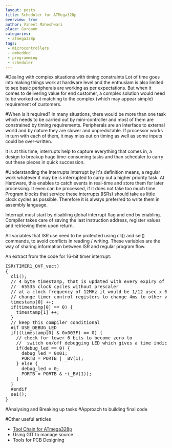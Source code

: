 ```yaml
---
layout: posts
title: Scheduler for ATMega328p
overview: true
author: Vineet Maheshwari
place: Gurgaon
categories: 
 - atmega328p
tags: 
 - microcontrollers
 - embedded
 - programming
 - scheduler
---
```


#Dealing with complex situations with timing constraints
Lot of time goes into making things work at hardware level and the enthusiam is also limited to see basic peripherals are working as per expectations. But when it comes to delivering value for end customer, a complex solution would need to be worked out matching to the complex (which may appear simple) requirement of customers.

#When is it required?
In many situations, there would be more than one task which needs to be carried out by mini-controller and most of them are constrained by timing requirements. Peripherals are an interface to external world and by nature they are slower and unpredictable. If processor works in turn with each of them, it may miss out on timing as well as some inputs could be over-written.

It is at this time, interrupts help to capture everything that comes in, a design to breakup huge time-consuming tasks and than scheduler to carry out these pieces in quick succession.

#Understanding the Interrupts
Interrupt by it's definition means, a regular work whatever it may be is interrupted to carry out a higher priority task. At Hardware, this enables to catch events in real-time and store them for later processing. It even can be processed, if it does not take too much time. Program blocks that service these interrupts (ISRs) should take as little clock cycles as possible. Therefore it is always preferred to write them in assembly language.

Interrupt must start by disabling global interrupt flag and end by enabling. Compiler takes care of saving the last instruction address, register values and retrieving them upon return.

All variables that ISR use need to be protected using cli() and sei() commands, to avoid conflicts in reading / writing. These variables are the way of sharing information between ISR and regular program flow.

An extract from the code for 16-bit timer interrupt:

<pre>
ISR(TIMER1_OVF_vect)
{
  cli();
  // 4 byte timestamp, that is updated with every expiry of
  //  65535 clock cycles without prescaler
  // at a clock frequency of 12MHz it would be 1/12 usec x 65535 = 4ms
  // change timer control registers to change 4ms to other value
  timestamp[0] ++;
  if(timestamp[0] == 0) {
    timestamp[1] ++;
  }
  // keep this compiler conditional
  #if USE_DEBUG_LED
  if((timestamp[0] & 0x003F) == 0) { 
    // check for lower 6 bits to become zero to
    //  switch on/off debugging LED which gives a time indication
    if(debug_led == 0) {
      debug_led = 0x01;
      PORTB = PORTB | _BV(1);
    } else {
      debug_led = 0;
      PORTB = PORTB & ~(_BV(1));
    }
  }
  #endif
  sei();
}
</pre>

#Analysing and Breaking up tasks
#Approach to building final code

#Other useful articles

* [Tool Chain for ATmega328p]()
* Using GIT to manage source
* Tools for PCB Designing


